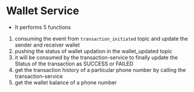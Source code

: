 # Wallet Service

- It performs 5 functions
1. consuming  the event from `transaction_initiated` topic and update the sender and receiver wallet
2. pushing the status of wallet updation in the wallet_updated topic
3. it will be consumed by the transaction-service to finally update the Status of the transaction as SUCCESS or FAILED
4. get the transaction history of a particular phone number by calling the transaction-service
5. get the wallet balance of a phone number

